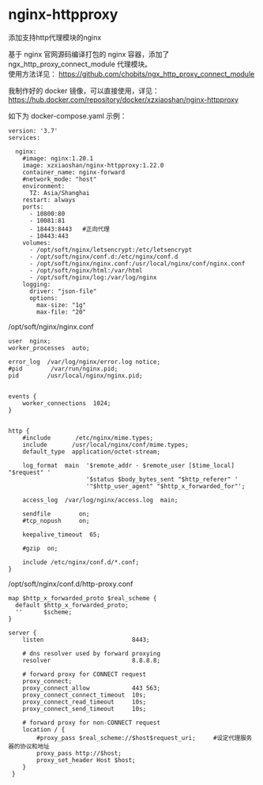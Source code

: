 # nginx-httpproxy
添加支持http代理模块的nginx

基于 nginx 官网源码编译打包的 nginx 容器，添加了 ngx_http_proxy_connect_module 代理模块。  
使用方法详见： https://github.com/chobits/ngx_http_proxy_connect_module

我制作好的 docker 镜像，可以直接使用，详见：https://hub.docker.com/repository/docker/xzxiaoshan/nginx-httpproxy

如下为 docker-compose.yaml 示例：
```
version: '3.7'
services:

  nginx:
    #image: nginx:1.20.1
    image: xzxiaoshan/nginx-httpproxy:1.22.0
    container_name: nginx-forward
    #network_mode: "host"
    environment:
      TZ: Asia/Shanghai
    restart: always
    ports:
      - 10800:80
      - 10081:81
      - 18443:8443   #正向代理
      - 10443:443
    volumes:
      - /opt/soft/nginx/letsencrypt:/etc/letsencrypt
      - /opt/soft/nginx/conf.d:/etc/nginx/conf.d
      - /opt/soft/nginx/nginx.conf:/usr/local/nginx/conf/nginx.conf
      - /opt/soft/nginx/html:/var/html
      - /opt/soft/nginx/log:/var/log/nginx
    logging:
      driver: "json-file"
      options:
        max-size: "1g"
        max-file: "20"
```

/opt/soft/nginx/nginx.conf
```
user  nginx;
worker_processes  auto;

error_log  /var/log/nginx/error.log notice;
#pid        /var/run/nginx.pid;
pid        /usr/local/nginx/nginx.pid;


events {
    worker_connections  1024;
}


http {
    #include       /etc/nginx/mime.types;
    include       /usr/local/nginx/conf/mime.types;
    default_type  application/octet-stream;

    log_format  main  '$remote_addr - $remote_user [$time_local] "$request" '
                      '$status $body_bytes_sent "$http_referer" '
                      '"$http_user_agent" "$http_x_forwarded_for"';

    access_log  /var/log/nginx/access.log  main;

    sendfile        on;
    #tcp_nopush     on;

    keepalive_timeout  65;

    #gzip  on;

    include /etc/nginx/conf.d/*.conf;
}
```

/opt/soft/nginx/conf.d/http-proxy.conf
```
map $http_x_forwarded_proto $real_scheme {
  default $http_x_forwarded_proto;
  ''      $scheme;
}

server {
    listen                         8443;

    # dns resolver used by forward proxying
    resolver                       8.8.8.8;

    # forward proxy for CONNECT request
    proxy_connect;
    proxy_connect_allow            443 563;
    proxy_connect_connect_timeout  10s;
    proxy_connect_read_timeout     10s;
    proxy_connect_send_timeout     10s;

    # forward proxy for non-CONNECT request
    location / {
        #proxy_pass $real_scheme://$host$request_uri;     #设定代理服务器的协议和地址 
        proxy_pass http://$host;
        proxy_set_header Host $host;
    }
 }
```

